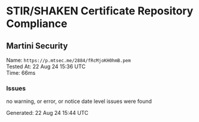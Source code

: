 # STIR/SHAKEN Certificate Repository Compliance

## Martini Security

Name: `https://p.mtsec.me/2884/fRcMjoKH0hmB.pem`\
Tested At: 22 Aug 24 15:36 UTC\
Time: 66ms

### Issues

no warning, or error, or notice date level issues were found

Generated: 22 Aug 24 15:44 UTC